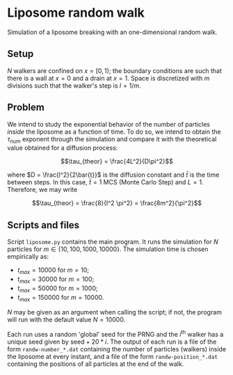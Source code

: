 # Liposome random walk

Simulation of a liposome breaking with an one-dimensional random walk.

## Setup

$N$ walkers are confined on $x = [0,1)$; the boundary conditions are such that there is a wall at $x = 0$ and a drain at $x = 1$. Space is discretized with $m$ divisions such that the walker's step is $l = 1/m$.

## Problem

We intend to study the exponential behavior of the number of particles *inside* the liposome as a function of time. To do so, we intend to obtain the $\tau_{num}$ exponent through the simulation and compare it with the theoretical value obtained for a diffusion process:

$$\tau_{theor} = \frac{4L^2}{D\pi^2}$$

where $D = \frac{l^2}{2\bar{t}}$ is the diffusion constant and $\bar{t}$ is the time between steps. In this case, $\bar{t} = 1$ MCS (Monte Carlo Step) and $L = 1$. Therefore, we may write

$$\tau_{theor} = \frac{8}{l^2 \pi^2} = \frac{8m^2}{\pi^2}$$

## Scripts and files

Script ```liposome.py``` contains the main program. It runs the simulation for $N$ particles for $m \in \{10,100,1000,10000\}$. The simulation time is chosen empirically as:

* $t_{max} = 10000$ for $m = 10$;
* $t_{max} = 30000$ for $m = 100$;
* $t_{max} = 50000$ for $m = 1000$;
* $t_{max} = 150000$ for $m = 10000$.

$N$ may be given as an argument when calling the script; if not, the program will run with the default value $N = 10000$.

Each run uses a random 'global' seed for the PRNG and the $i^{\text{th}}$ walker has a unique seed given by $\text{seed} + 20*i$. The output of each run is a file of the form ```randw-number_*.dat``` containing the number of particles (walkers) inside the liposome at every instant, and a file of the form ```randw-position_*.dat``` containing the positions of all particles at the end of the walk.